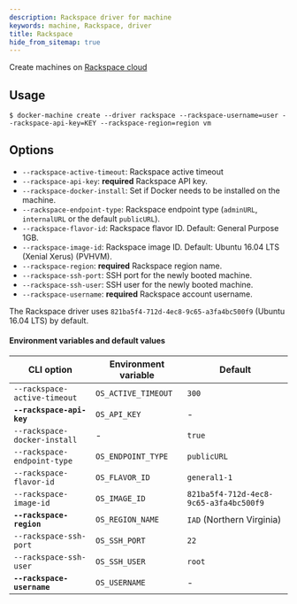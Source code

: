```yaml
---
description: Rackspace driver for machine
keywords: machine, Rackspace, driver
title: Rackspace
hide_from_sitemap: true
---
```


Create machines on [Rackspace cloud](https://www.rackspace.com/cloud)

## Usage

    $ docker-machine create --driver rackspace --rackspace-username=user --rackspace-api-key=KEY --rackspace-region=region vm

## Options

-   `--rackspace-active-timeout`: Rackspace active timeout
-   `--rackspace-api-key`: **required** Rackspace API key.
-   `--rackspace-docker-install`: Set if Docker needs to be installed on the machine.
-   `--rackspace-endpoint-type`: Rackspace endpoint type (`adminURL`, `internalURL` or the default `publicURL`).
-   `--rackspace-flavor-id`: Rackspace flavor ID. Default: General Purpose 1GB.
-   `--rackspace-image-id`: Rackspace image ID. Default: Ubuntu 16.04 LTS (Xenial Xerus) (PVHVM).
-   `--rackspace-region`: **required** Rackspace region name.
-   `--rackspace-ssh-port`: SSH port for the newly booted machine.
-   `--rackspace-ssh-user`: SSH user for the newly booted machine.
-   `--rackspace-username`: **required** Rackspace account username.

The Rackspace driver uses `821ba5f4-712d-4ec8-9c65-a3fa4bc500f9` (Ubuntu 16.04 LTS) by default.

#### Environment variables and default values

| CLI option                   | Environment variable | Default                                |
| ---------------------------- | -------------------- | -------------------------------------- |
| `--rackspace-active-timeout` | `OS_ACTIVE_TIMEOUT`  | `300`                                  |
| **`--rackspace-api-key`**    | `OS_API_KEY`         | -                                      |
| `--rackspace-docker-install` | -                    | `true`                                 |
| `--rackspace-endpoint-type`  | `OS_ENDPOINT_TYPE`   | `publicURL`                            |
| `--rackspace-flavor-id`      | `OS_FLAVOR_ID`       | `general1-1`                           |
| `--rackspace-image-id`       | `OS_IMAGE_ID`        | `821ba5f4-712d-4ec8-9c65-a3fa4bc500f9` |
| **`--rackspace-region`**     | `OS_REGION_NAME`     | `IAD` (Northern Virginia)              |
| `--rackspace-ssh-port`       | `OS_SSH_PORT`        | `22`                                   |
| `--rackspace-ssh-user`       | `OS_SSH_USER`        | `root`                                 |
| **`--rackspace-username`**   | `OS_USERNAME`        | -                                      |
